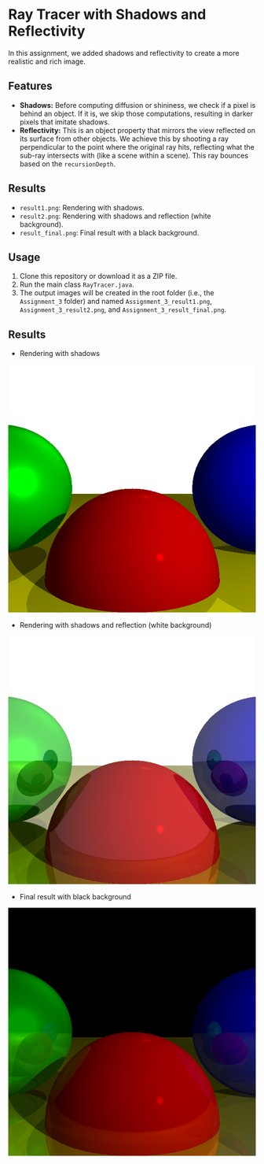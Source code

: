 # Ray Tracer with Shadows and Reflectivity

In this assignment, we added shadows and reflectivity to create a more realistic and rich image.

## Features
- **Shadows:** Before computing diffusion or shininess, we check if a pixel is behind an object. If it is, we skip those computations, resulting in darker pixels that imitate shadows.
- **Reflectivity:** This is an object property that mirrors the view reflected on its surface from other objects. We achieve this by shooting a ray perpendicular to the point where the original ray hits, reflecting what the sub-ray intersects with (like a scene within a scene). This ray bounces based on the `recursionDepth`.

## Results
- `result1.png`: Rendering with shadows.
- `result2.png`: Rendering with shadows and reflection (white background).
- `result_final.png`: Final result with a black background.

## Usage
1. Clone this repository or download it as a ZIP file.
2. Run the main class `RayTracer.java`.
3. The output images will be created in the root folder (i.e., the `Assignment_3` folder) and named `Assignment_3_result1.png`, `Assignment_3_result2.png`, and `Assignment_3_result_final.png`.

## Results

- Rendering with shadows

![Rendering with shadows](Assignment_3_result1.png)  


- Rendering with shadows and reflection (white background)

![Rendering with shadows and reflection (white background)](Assignment_3_result2.png)  


- Final result with black background

![Final result with black background](Assignment_3_result_final.png)